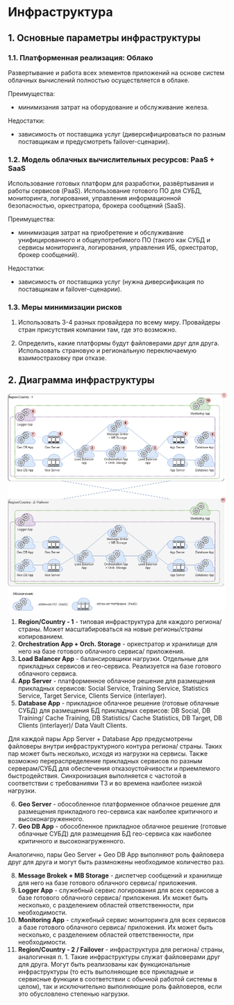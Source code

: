 # Инфраструктура

## 1. Основные параметры инфраструктуры
### 1.1. Платформенная реализация: Облако

Развертывание и работа всех элементов приложений на основе систем облачных вычислений полностью осуществляется в облаке.

Преимущества:
- минимизания затрат на оборудование и обслуживание железа.

Недостатки:
- зависимость от поставщика услуг (диверсифицироваться по разным поставщикам и предусмотреть failover-сценарии).

### 1.2. Модель облачных вычислительных ресурсов: PaaS + SaaS

Использование готовых платформ для разработки, развёртывания и работы сервисов (PaaS). Использование готового ПО для СУБД, мониторинга, логирования, управления информационной безопасностью, оркестратора, брокера сообщений (SaaS).

Преимущества:
- минимизация затрат на приобретение и обслуживание унифицированного и общеупотребимого ПО (такого как СУБД и сервисы мониторинга, логирования, управления ИБ, оркестратор, брокер сообщений).

Недостатки:
- зависимость от поставщика услуг (нужна диверсификация по поставщикам и failover-сценарии).

### 1.3. Меры минимизации рисков

1) Использовать 3-4 разных провайдера по всему миру. Провайдеры стран присутствия компании там, где это возможно.

2) Определить, какие платформы будут файловерами друг для друга. Использовать страновую и региональную переключаемую взаимостраховку при отказе. 

## 2. Диаграмма инфраструктуры 

![Картинка](https://github.com/Lana8888/trans-sport/blob/main/infrastructure-view.png)

1. <b>Region/Country - 1</b> - типовая инфраструктура для каждого региона/страны. Может масштабироваться на новые регионы/страны копированием. 
2. <b>Orchestration App + Orch. Storage</b> - оркестратор и хранилище для него на базе готового облачного сервиса/ приложения.
3. <b>Load Balancer App</b> - балансировщики нагрузки. Отдельные для прикладных сервисов и гео-сервиса. Реализуется на базе готового облачного сервиса.
4. <b>App Server</b> - платформенное облачное решение для размещения прикладных сервисов: Social Service, Training Service, Statistics Service, Target Service, Clients Service (interlayer).
5. <b>Database App</b> - прикладное облачное решение (готовые облачные СУБД) для размещения БД прикладных сервисов: DB Social, DB Training/ Cache Training, DB Statistics/ Cache Statistics, DB Target, DB Clients (interlayer)/ Data Vault Clients.

Для каждой пары App Server + Database App предусмотрены файловеры внутри инфраструктурного контура региона/ страны. Таких пар может быть несколько, исходя из нагрузки на сервисы. Также возможно перераспределение прикладных сервисов по разным серверам/СУБД для обеспечения отказоустойчивости и приемлемого быстродействия. Синхронизация выполняется с частотой в соответствии с требованиями ТЗ и во времена наиболее низкой нагрузки.

6. <b>Geo Server</b> - обособленное платформенное облачное решение для размещения прикладного гео-сервиса как наиболее критичного и высоконагруженного.
7. <b>Geo DB App</b> - обособленное прикладное облачное решение (готовые облачные СУБД) для размещения БД гео-сервиса как наиболее критичного и высоконагруженного.

Аналогично, пары Geo Server + Geo DB App выполняют роль файловера друг для друга и могут быть размножены необходимое количество раз.

8. <b>Message Brokek + MB Storage</b> - диспетчер сообщений и хранилище для него на базе готового облачного сервиса/ приложения.
9. <b>Logger App</b> - служебный сервис логирования для всех сервисов а базе готового облачного сервиса/ приложения. Их может быть несколько, с разделением областей ответственности, при необходимости.
10. <b>Monitoring App</b> - служебный сервис мониторинга для всех сервисов а базе готового облачного сервиса/ приложения. Их может быть несколько, с разделением областей ответственности, при необходимости.
11. <b>Region/Country - 2 / Failover</b> - инфраструктура для региона/ страны, аналогичная п. 1. Такие инфраструктуры служат файловерами друг для друга. Могут быть реализованы как функциональные инфраструктуры (то есть выполняющие все прикладные и сервисные функции в соответствии с обычной работой системы в целом), так и исключительно выполняющие роль файловеров, если это обусловлено степенью нагрузки.
